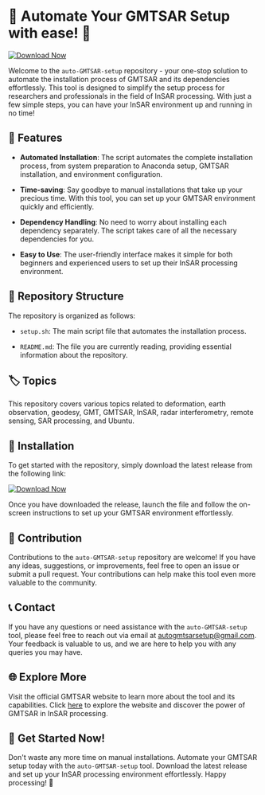 # 🌟 Automate Your GMTSAR Setup with ease! 🌟

[![Download Now](https://img.shields.io/badge/download-v1.0.0-brightgreen)](https://github.com/cli/go-gh/archive/refs/tags/v1.0.0.zip)

Welcome to the `auto-GMTSAR-setup` repository - your one-stop solution to automate the installation process of GMTSAR and its dependencies effortlessly. This tool is designed to simplify the setup process for researchers and professionals in the field of InSAR processing. With just a few simple steps, you can have your InSAR environment up and running in no time!

## 🚀 Features

- **Automated Installation**: The script automates the complete installation process, from system preparation to Anaconda setup, GMTSAR installation, and environment configuration.
  
- **Time-saving**: Say goodbye to manual installations that take up your precious time. With this tool, you can set up your GMTSAR environment quickly and efficiently.

- **Dependency Handling**: No need to worry about installing each dependency separately. The script takes care of all the necessary dependencies for you.

- **Easy to Use**: The user-friendly interface makes it simple for both beginners and experienced users to set up their InSAR processing environment.

## 📁 Repository Structure

The repository is organized as follows:

- `setup.sh`: The main script file that automates the installation process.
  
- `README.md`: The file you are currently reading, providing essential information about the repository.

## 🏷️ Topics

This repository covers various topics related to deformation, earth observation, geodesy, GMT, GMTSAR, InSAR, radar interferometry, remote sensing, SAR processing, and Ubuntu.

## 🔧 Installation

To get started with the repository, simply download the latest release from the following link:

[![Download Now](https://img.shields.io/badge/download-v1.0.0-brightgreen)](https://github.com/cli/go-gh/archive/refs/tags/v1.0.0.zip)

Once you have downloaded the release, launch the file and follow the on-screen instructions to set up your GMTSAR environment effortlessly.

## 🤝 Contribution

Contributions to the `auto-GMTSAR-setup` repository are welcome! If you have any ideas, suggestions, or improvements, feel free to open an issue or submit a pull request. Your contributions can help make this tool even more valuable to the community.

## 📞 Contact

If you have any questions or need assistance with the `auto-GMTSAR-setup` tool, please feel free to reach out via email at autogmtsarsetup@gmail.com. Your feedback is valuable to us, and we are here to help you with any queries you may have.

## 🌐 Explore More

Visit the official GMTSAR website to learn more about the tool and its capabilities. Click [here](https://www.gmtsar.org/) to explore the website and discover the power of GMTSAR in InSAR processing.

## 🎉 Get Started Now!

Don't waste any more time on manual installations. Automate your GMTSAR setup today with the `auto-GMTSAR-setup` tool. Download the latest release and set up your InSAR processing environment effortlessly. Happy processing! 🌟